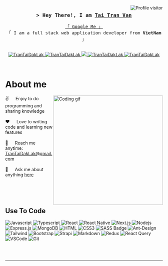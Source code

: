 <!--
<h2 align="center">
  Welcome to Tai Tran World!
  <img src="https://media.giphy.com/media/hvRJCLFzcasrR4ia7z/giphy.gif" width="28">
</h2>
-->

<!--
<p align="center">
  <a href="https://github.com/TranTaiDakLak"><img src="https://readme-typing-svg.herokuapp.com/?lines=Self%20Taught%20Programmer;Front%20End%20Developer;1.5%2B%20years%20of%20coding%20experience;Always%20learning%20new%20things&center=true&width=380&height=45"></a>
</p>

 -->

<a href="https://komarev.com/ghpvc/?username=TranTaiDakLak">
  <img align="right" src="https://komarev.com/ghpvc/?username=TranTaiDakLak&label=Visitors&color=0e75b6&style=flat" alt="Profile visitor" />
</a>


<!-- Intro  -->
<h3 align="center">
        <samp>&gt; Hey There!, I am
                <b><a target="_blank" href="https://TranTaiDakLak.com">Tai Tran Van</a></b>
        </samp>
</h3>


<p align="center"> 
  <samp>
    <a href="https://www.google.com/search?q=Hoang Sa Truong Sa belong to Vietnam">「 Google Me 」</a>
    <br>
    「 I am a full stack web application developer from <b>VietNam</b> 」
    <br>
    <br>
  </samp>
</p>

<p align="center">
 <a href="https://TranTaiDakLak.com" target="blank">
  <img src="https://img.shields.io/badge/Website-DC143C?style=for-the-badge&logo=medium&logoColor=white" alt="TranTaiDakLak" />
 </a>
 <a href="https://linkedin.com/in/TranTaiDakLak" target="_blank">
  <img src="https://img.shields.io/badge/LinkedIn-0077B5?style=for-the-badge&logo=linkedin&logoColor=white" alt="TranTaiDakLak"/>
 </a>
 <!-- <a href="https://dev.to/TranTaiDakLak" target="_blank">
  <img src="https://img.shields.io/badge/dev.to-0A0A0A?style=for-the-badge&logo=dev.to&logoColor=white" alt="TranTaiDakLak" />
 </a> -->
 <a href="https://twitter.com/_TranTaiDakLak" target="_blank">
  <img src="https://img.shields.io/badge/Twitter-1DA1F2?style=for-the-badge&logo=twitter&logoColor=white" />
 </a>
 <a href="https://instagram.com/_TranTaiDakLak" target="_blank">
  <img src="https://img.shields.io/badge/Instagram-fe4164?style=for-the-badge&logo=instagram&logoColor=white" alt="TranTaiDakLak" />
 </a> 
 <a href="https://facebook.com/TranTaiDakLak" target="_blank">
  <img src="https://img.shields.io/badge/Facebook-20BEFF?&style=for-the-badge&logo=facebook&logoColor=white" alt="TranTaiDakLak"  />
  </a> 
</p>
<br />

<!-- About Section -->
 # About me
 
<p>
 <img align="right" width="350" src="/assets/programmer.gif" alt="Coding gif" />
  
 ✌️ &emsp; Enjoy to do programming and sharing knowledge <br/><br/>
 ❤️ &emsp; Love to writing code and learning new features<br/><br/>
 📧 &emsp; Reach me anytime: TranTaiDakLak@gmail.com<br/><br/>
 💬 &emsp; Ask me about anything [here](https://github.com/TranTaiDakLak/TranTaiDakLak/issues)

</p>

<br/>
<br/>
<br/>

## Use To Code

![Javascript](https://img.shields.io/badge/Javascript-F0DB4F?style=for-the-badge&labelColor=black&logo=javascript&logoColor=F0DB4F)
![Typescript](https://img.shields.io/badge/Typescript-007acc?style=for-the-badge&labelColor=black&logo=typescript&logoColor=007acc)
![React](https://img.shields.io/badge/-React-61DBFB?style=for-the-badge&labelColor=black&logo=react&logoColor=61DBFB)
![React Native](https://img.shields.io/badge/React_Native-20232A?style=for-the-badge&logo=react&logoColor=61DAFB)
![Next.js](https://img.shields.io/badge/next.js-000000?style=for-the-badge&logo=nextdotjs&logoColor=white)
![Nodejs](https://img.shields.io/badge/Nodejs-3C873A?style=for-the-badge&labelColor=black&logo=node.js&logoColor=3C873A)
![Express.js](https://img.shields.io/badge/Express.js-000000?style=for-the-badge&logo=express&logoColor=white)
![MongoDB](https://img.shields.io/badge/MongoDB-4EA94B?style=for-the-badge&logo=mongodb&logoColor=white)
![HTML](https://img.shields.io/badge/HTML5-E34F26?style=for-the-badge&logo=html5&logoColor=white)
![CSS3](https://img.shields.io/badge/CSS3-1572B6?style=for-the-badge&logo=css3&logoColor=white)
![SASS Badge](https://img.shields.io/badge/Sass-CC6699?style=for-the-badge&logo=sass&logoColor=white)
![Ant-Design](https://img.shields.io/badge/AntDesign-0170FE?style=for-the-badge&logo=antdesign&logoColor=white)
![Tailwind](https://img.shields.io/badge/Tailwind_CSS-092749?style=for-the-badge&logo=tailwindcss&logoColor=06B6D4&labelColor=000000)
![Bootstrap](https://img.shields.io/badge/Bootstrap-563D7C?style=for-the-badge&logo=bootstrap&logoColor=white)
![Strapi](https://img.shields.io/badge/strapi-2E7EEA?style=for-the-badge&logo=strapi&logoColor=white)
![Markdown](https://img.shields.io/badge/Markdown-000000?style=for-the-badge&logo=markdown&logoColor=white)
![Redux](https://img.shields.io/badge/Redux-593D88?style=for-the-badge&logo=redux&logoColor=white)
![React Query](https://img.shields.io/badge/-React_Query-FF4154?style=for-the-badge&logo=react%20query&logoColor=white)
![VSCode](https://img.shields.io/badge/Visual_Studio-0078d7?style=for-the-badge&logo=visual%20studio&logoColor=white)
![Git](https://img.shields.io/badge/Git-F05032?style=for-the-badge&logo=git&logoColor=white)

<br/>


<br/>
<hr/>
<!-- 
<br/>

<p align="center">
  <a href="https://github.com/TranTaiDakLak">
    <img src="https://github-readme-streak-stats.herokuapp.com/?user=TranTaiDakLak&theme=radical&border=7F3FBF&background=0D1117" alt="TranTaiDakLak's GitHub streak"/>
  </a>
</p>

<p align="center">
  <a href="https://github.com/TranTaiDakLak">
    <img src="https://github-profile-summary-cards.vercel.app/api/cards/profile-details?username=TranTaiDakLak&theme=radical" alt="TranTaiDakLak's GitHub Contribution"/>
  </a>
</p>

<a> 
    <a href="https://github.com/TranTaiDakLak"><img alt="Tai Tran's Github Stats" src="https://denvercoder1-github-readme-stats.vercel.app/api?username=TranTaiDakLak&show_icons=true&count_private=true&theme=react&border_color=7F3FBF&bg_color=0D1117&title_color=F85D7F&icon_color=F8D866" height="192px" width="49.5%"/></a>
  <a href="https://github.com/TranTaiDakLak"><img alt="Tai Tran's Top Languages" src="https://denvercoder1-github-readme-stats.vercel.app/api/top-langs/?username=TranTaiDakLak&langs_count=8&layout=compact&theme=react&border_color=7F3FBF&bg_color=0D1117&title_color=F85D7F&icon_color=F8D866" height="192px" width="49.5%"/></a>
  <br/>
</a>


![Tai Tran's Graph](https://github-readme-activity-graph.vercel.app/graph?username=TranTaiDakLak&custom_title=Tai%20Tran's%20GitHub%20Activity%20Graph&bg_color=0D1117&color=7F3FBF&line=7F3FBF&point=7F3FBF&area_color=FFFFFF&title_color=FFFFFF&area=true)
 -->
